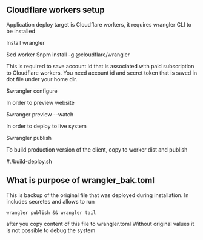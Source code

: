 ## Cloudflare workers setup

Application deploy target is Cloudflare workers, it requires wrangler CLI to be installed

Install wrangler 

$cd worker
$npm install -g @cloudflare/wrangler

This is required to save account id that is associated with paid subscription to Cloudflare workers.
You need account id and secret token that is saved in dot file under your home dir.

$wrangler configure

In order to preview website

$wranger preview --watch

In order to deploy to live system

$wrangler publish

To build production version of the client, copy to worker dist and publish

#./build-deploy.sh

## What is purpose of wrangler_bak.toml

This is backup of the original file that was deployed during installation.
In includes secretes and allows to run

```
wrangler publish && wrangler tail
```

after you copy content of this file to wrangler.toml 
Without original values it is not possible to debug the system

















